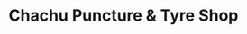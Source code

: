 ---
title: "Chachu Puncture & Tyre Shop"
url: /karachi/chachu-puncture-and-tyre-shop/
shop: tyres
---